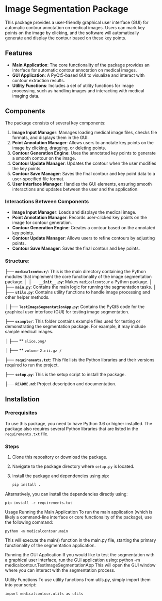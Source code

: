 
# Image Segmentation Package

This package provides a user-friendly graphical user interface (GUI) for automatic contour annotation on medical images. Users can mark key points on the image by clicking, and the software will automatically generate and display the contour based on these key points.

## Features

- **Main Application**: The core functionality of the package provides an interface for automatic contour annotation on medical images.
- **GUI Application**: A PyQt5-based GUI to visualize and interact with contour extraction results.
- **Utility Functions**: Includes a set of utility functions for image processing, such as handling images and interacting with medical imaging data.

## Components

The package consists of several key components:

1. **Image Input Manager**: Manages loading medical image files, checks file formats, and displays them in the GUI.
2. **Point Annotation Manager**: Allows users to annotate key points on the image by clicking, dragging, or deleting points.
3. **Contour Generation Engine**: Uses the annotated key points to generate a smooth contour on the image.
4. **Contour Update Manager**: Updates the contour when the user modifies the key points.
5. **Contour Save Manager**: Saves the final contour and key point data to a user-specified file format.
6. **User Interface Manager**: Handles the GUI elements, ensuring smooth interactions and updates between the user and the application.

### Interactions Between Components

- **Image Input Manager**: Loads and displays the medical image.
- **Point Annotation Manager**: Records user-clicked key points on the image for contour generation.
- **Contour Generation Engine**: Creates a contour based on the annotated key points.
- **Contour Update Manager**: Allows users to refine contours by adjusting points.
- **Contour Save Manager**: Saves the final contour and key points.


### Structure:
├──  **`medicalcontour/`**: This is the main directory containing the Python modules that implement the core functionality of the image segmentation package.
│ ├── **`__init__.py`**: Makes `medicalcontour` a Python package.
│ ├── **`main.py`**: Contains the main logic for running the segmentation tasks.
│ ├── **`utils.py`**: Contains utility functions to handle image processing and other helper methods.

│ ├── **`TestImageSegmentationApp.py`**: Contains the PyQt5 code for the graphical user interface (GUI) for testing image segmentation.

├──  **`example/`**: This folder contains example files used for testing or demonstrating the segmentation package. For example, it may include sample medical images.

│ ├──  ** `slice.png/`

│ ├── ** `volume-2.nii.gz /` 

├── **`requirements.txt`**: This file lists the Python libraries and their versions required to run the project.

├── **`setup.py`**: This is the setup script to install the package.

├── **`README.md`**: Project description and documentation.

<!-- medicalcontour/ 
├── medicalcontour/ # Main package folder 
│ ├── init.py # Package initialization file 

│ ├── main.py # Main application file 

│ ├── utils.py # Utility functions 

│ └── TestImageSegmentationApp.py # GUI application code

├── example/ # Example images or data 
│ ├──slice.png
│ ├── volume-2.nii.gz # Example medical image 
├── requirements.txt # Project dependencies 
├── setup.py # Installation script 
├── README.md # Project description and documentation  -->



## Installation

### Prerequisites

To use this package, you need to have Python 3.6 or higher installed. The package also requires several Python libraries that are listed in the `requirements.txt` file.

### Steps

1. Clone this repository or download the package.
2. Navigate to the package directory where `setup.py` is located.
3. Install the package and dependencies using pip:

   ```bash
   pip install .


Alternatively, you can install the dependencies directly using:
    
    pip install -r requirements.txt

Usage
Running the Main Application
To run the main application (which is likely a command-line interface or core functionality of the package), use the following command:

    python -m medicalcontour.main

This will execute the main() function in the main.py file, starting the primary functionality of the segmentation application.

Running the GUI Application
If you would like to test the segmentation with a graphical user interface, run the GUI application using:
    python -m medicalcontour.TestImageSegmentationApp
This will open the GUI window where you can interact with the segmentation process.

Utility Functions
To use utility functions from utils.py, simply import them into your script:

    import medicalcontour.utils as utils


